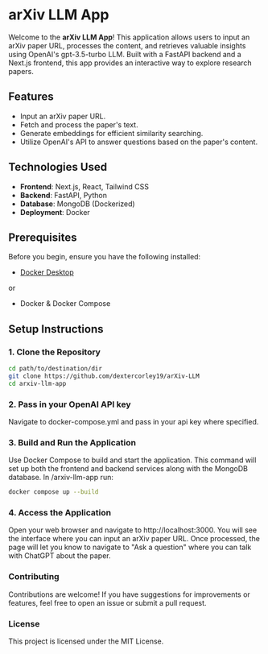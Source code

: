 # arXiv LLM App

Welcome to the **arXiv LLM App**! This application allows users to input an arXiv paper URL, processes the content, and retrieves valuable insights using OpenAI's gpt-3.5-turbo LLM. Built with a FastAPI backend and a Next.js frontend, this app provides an interactive way to explore research papers.


## Features

- Input an arXiv paper URL.
- Fetch and process the paper's text.
- Generate embeddings for efficient similarity searching.
- Utilize OpenAI's API to answer questions based on the paper's content.

## Technologies Used

- **Frontend**: Next.js, React, Tailwind CSS
- **Backend**: FastAPI, Python
- **Database**: MongoDB (Dockerized)
- **Deployment**: Docker

## Prerequisites

Before you begin, ensure you have the following installed:

- [Docker Desktop](https://www.docker.com/products/docker-desktop/)

or 

- Docker & Docker Compose

## Setup Instructions

### 1. Clone the Repository

```bash
cd path/to/destination/dir
git clone https://github.com/dextercorley19/arXiv-LLM
cd arxiv-llm-app
```

### 2. Pass in your OpenAI API key

Navigate to docker-compose.yml and pass in your api key where specified.

### 3. Build and Run the Application

Use Docker Compose to build and start the application. This command will set up both the frontend and backend services along with the MongoDB database. In /arxiv-llm-app run:

```bash
docker compose up --build
```

### 4. Access the Application

Open your web browser and navigate to http://localhost:3000. You will see the interface where you can input an arXiv paper URL. Once processed, the page will let you know to navigate to "Ask a question" where you can talk with ChatGPT about the paper.

### Contributing

Contributions are welcome! If you have suggestions for improvements or features, feel free to open an issue or submit a pull request.

### License

This project is licensed under the MIT License.
